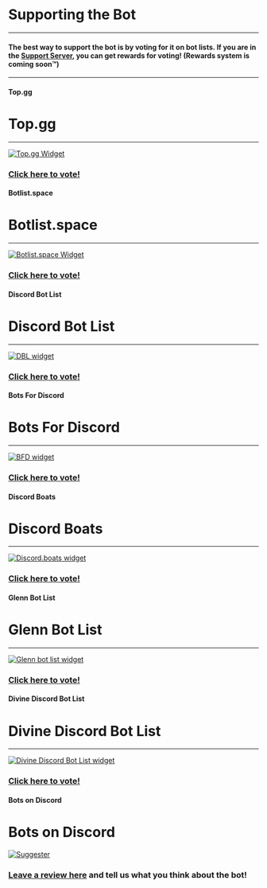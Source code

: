 # Supporting the Bot
---
#### The best way to support the bot is by voting for it on bot lists. If you are in the [Support Server](https://discord.gg/MTwj6wG), you can get rewards for voting! (Rewards system is coming soon™️)
---
<!-- tabs:start -->

#### **Top.gg**

# Top.gg
---
[![Top.gg Widget](https://discordbots.org/api/widget/673994042450903089.svg)](https://discordbots.org/bot/673994042450903089)
### [Click here to vote!](https://top.gg/bot/564426594144354315/vote)

#### **Botlist.space**

# Botlist.space
---
[![Botlist.space Widget](https://api.botlist.space/widget/673994042450903089/2)](https://botlist.space/bot/673994042450903089?utm_source=bls&utm_medium=widget&utm_campaign=673994042450903089)
### [Click here to vote!](https://botlist.space/bot/673994042450903089/upvote)

#### **Discord Bot List**

# Discord Bot List
---
[![DBL widget](https://discordbotlist.com/bots/673994042450903089/widget)](https://discordbotlist.com/bots/673994042450903089)

### [Click here to vote!](https://discordbotlist.com/bots/673994042450903089/upvote)

#### **Bots For Discord**

# Bots For Discord
---
[![BFD widget](https://botsfordiscord.com/api/bot/673994042450903089/widget)](https://botsfordiscord.com/bots/673994042450903089)
### [Click here to vote!](https://botsfordiscord.com/bot/673994042450903089/vote)

#### **Discord Boats**

# Discord Boats
---
[![Discord.boats widget](https://discord.boats/api/widget/673994042450903089)](https://discord.boats/bot/673994042450903089)
### [Click here to vote!](https://discord.boats/bot/673994042450903089/vote)

#### **Glenn Bot List**

# Glenn Bot List
---
[![Glenn bot list widget](https://glennbotlist.xyz/bot/673994042450903089/widget)](https://glennbotlist.xyz/bot/673994042450903089/vote)
### [Click here to vote!](https://glennbotlist.xyz/bot/673994042450903089/vote)

#### **Divine Discord Bot List**

# Divine Discord Bot List
---
[![Divine Discord Bot List widget](https://divinediscordbots.com/api/widget/673994042450903089.svg)](https://divinediscordbots.com/bot/673994042450903089/vote)
### [Click here to vote!](https://divinediscordbots.com/bot/673994042450903089/vote)

#### **Bots on Discord**

# Bots on Discord
[![Suggester](https://bots.ondiscord.xyz/bots/673994042450903089/embed?showGuilds=true)](https://bots.ondiscord.xyz/bots/673994042450903089)
### [Leave a review here](https://bots.ondiscord.xyz/bots/673994042450903089/review) and tell us what you think about the bot!

<!-- tabs:end -->

